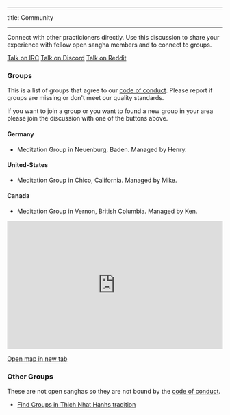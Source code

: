 * * *

title: Community

* * *

Connect with other practicioners directly. Use this discussion to share your experience with fellow open sangha members and to connect to groups.

<a href="http://kiwiirc.com/client/irc.freenode.com/##meditation" class="btn btn-primary external-link no-image" target="_blank" rel="nofollow">Talk on IRC</a>
[Talk on Discord](https://discord.gg/Tyqd22a?classes=btn,btn-primary) [Talk on Reddit](https://www.reddit.com/r/OpenBuddhaDharma/?classes=btn,btn-primary)

### Groups

This is a list of groups that agree to our [code of conduct](../code/). Please report if groups are missing or don't meet our quality standards.

If you want to join a group or you want to found a new group in your area please join the discussion with one of the buttons above.

#### Germany

- Meditation Group in Neuenburg, Baden. Managed by Henry.

#### United-States

- Meditation Group in Chico, California. Managed by Mike.

#### Canada

- Meditation Group in Vernon, British Columbia. Managed by Ken.

<p>
<iframe width="100%" height="300px" frameborder="0" src="https://umap.openstreetmap.fr/en/map/open-sanghas_179302?scaleControl=false&miniMap=false&scrollWheelZoom=true&zoomControl=false&allowEdit=false&moreControl=true&searchControl=null&tilelayersControl=null&embedControl=null&datalayersControl=true&onLoadPanel=undefined&captionBar=false" mark="crwd-mark"></iframe><p><a href="https://umap.openstreetmap.fr/en/map/open-sanghas_179302">Open map in new tab</a></p>
</p>

### Other Groups

These are not open sanghas so they are not bound by the [code of conduct](../code/).

- [Find Groups in Thich Nhat Hanhs tradition](https://plumvillage.org/about/international-sangha-directory/)